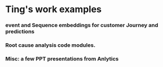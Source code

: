# Ting's work examples

### event and Sequence embeddings for customer Journey and predictions

### Root cause analysis code modules. 

### Misc: a few PPT presentations from Anlytics





